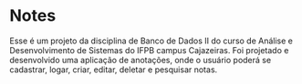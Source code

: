 # Notes

Esse é um projeto da disciplina de Banco de Dados II do curso de Análise e Desenvolvimento de Sistemas do IFPB campus Cajazeiras. Foi projetado e desenvolvido uma aplicação de anotações, onde o usuário poderá se cadastrar, logar, criar, editar, deletar e pesquisar notas.



